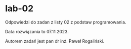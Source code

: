 # lab-02
Odpowiedzi do zadan z listy 02 z podstaw programowania.

Data rozwiązania to 07.11.2023.

Autorem zadań jest pan dr inż. Paweł Rogaliński.
